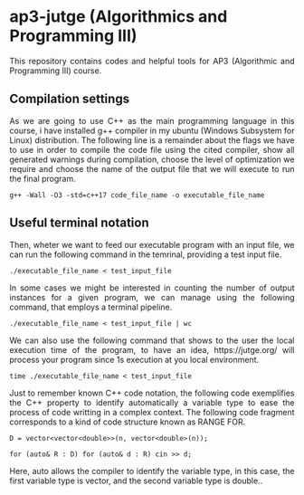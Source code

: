 # ap3-jutge (Algorithmics and Programming III)
<p align="justify">This repository contains codes and helpful tools for AP3 (Algorithmic and Programming III) course.</p>

## Compilation settings

<p align="justify">As we are going to use C++ as the main programming language in this course, i have installed g++ compiler in my ubuntu (Windows Subsystem for Linux) distribution. The following line is a remainder about the flags we have to use in order to compile the code file using the cited compiler, show all generated warnings during compilation, choose the level of optimization we require and choose the name of the output file that we will execute to run the final program.</p>

`g++ -Wall -O3 -std=c++17 code_file_name -o executable_file_name`

## Useful terminal notation

<p align="justify">Then, wheter we want to feed our executable program with an input file, we can run the following command in the temrinal, providing a test input file.</p>

`./executable_file_name < test_input_file`

<p align="justify">In some cases we might be interested in counting the number of output instances for a given program, we can manage using the following command, that employs a terminal pipeline.</p>

`./executable_file_name < test_input_file | wc`

<p align="justify">We can also use the following command that shows to the user the local execution time of the program, to have an idea, https://jutge.org/ will process your program since 1s execution at you local environment.</p>

`time ./executable_file_name < test_input_file`

<p align="justify">Just to remember known C++ code notation, the following code exemplifies the C++ property to identify automatically a variable type to ease the process of code writting in a complex context. The following code fragment corresponds to a kind of code structure known as RANGE FOR.</p>

`D = vector<vector<double>>(n, vector<double>(n));`

`for (auto& R : D) for (auto& d : R) cin >> d;`

<p align="justify">Here, auto allows the compiler to identify the variable type, in this case, the first variable type is vector<double>, and the second variable type is double.</double>.</p>

